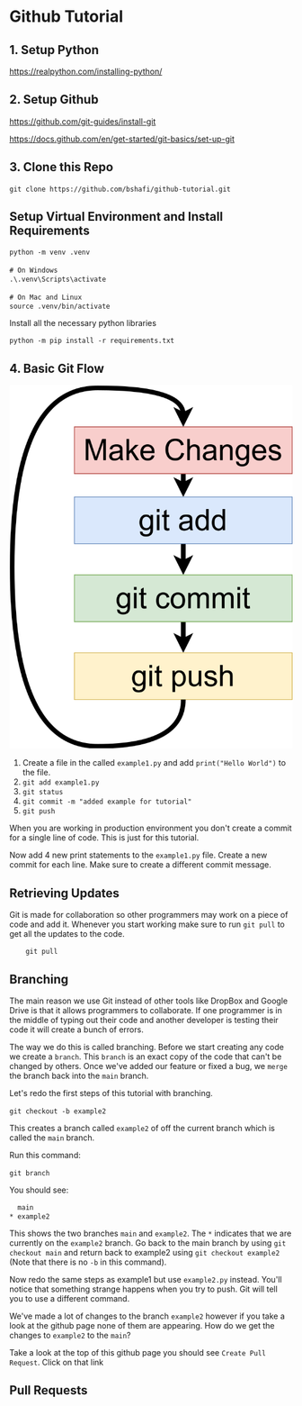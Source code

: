 # Github Tutorial

## 1. Setup Python
https://realpython.com/installing-python/

## 2. Setup Github
https://github.com/git-guides/install-git

https://docs.github.com/en/get-started/git-basics/set-up-git


## 3. Clone this Repo
```
git clone https://github.com/bshafi/github-tutorial.git
```

## Setup Virtual Environment and Install Requirements
```
python -m venv .venv

# On Windows
.\.venv\Scripts\activate

# On Mac and Linux
source .venv/bin/activate
```
Install all the necessary python libraries
```
python -m pip install -r requirements.txt
```

## 4. Basic Git Flow

![img](resources/git%20flow.svg)

1. Create a file in the called `example1.py` and add `print("Hello World")` to the file.
2. `git add example1.py`
3. `git status`
3. `git commit -m "added example for tutorial"`
4. `git push`

When you are working in production environment you don't create a commit for a single line of code. This is just for this tutorial.

Now add 4 new print statements to the `example1.py` file. Create a new commit for each line. Make sure to create a different commit message.

## Retrieving Updates

Git is made for collaboration so other programmers may work on a piece of code and add it. Whenever you start working make sure to run `git pull` to get all the updates to the code.

```
    git pull
```

## Branching

The main reason we use Git instead of other tools like DropBox and Google Drive is that it allows programmers to collaborate. If one programmer is in the middle of typing out their code and another developer is testing their code it will create a bunch of errors. 

The way we do this is called branching. Before we start creating any code we create a `branch`. This `branch` is an exact copy of the code that can't be changed by others. Once we've added our feature or fixed a bug, we `merge` the branch back into the `main` branch.

Let's redo the first steps of this tutorial with branching.

```git checkout -b example2```

This creates a branch called `example2` of off the current branch which is called the `main` branch. 

Run this command:

```git branch```

You should see:

```
  main
* example2
```

This shows the two branches `main` and `example2`. The `*` indicates that we are currently on the `example2` branch. Go back to the main branch by using `git checkout main` and return back to example2 using `git checkout example2` (Note that there is no `-b` in this command).

Now redo the same steps as example1 but use `example2.py` instead. You'll notice that something strange happens when you try to push. Git will tell you to use a different command.

We've made a lot of changes to the branch `example2` however if you take a look at the github page none of them are appearing. How do we get the changes to `example2` to the `main`?

Take a look at the top of this github page you should see `Create Pull Request`. Click on that link

## Pull Requests

